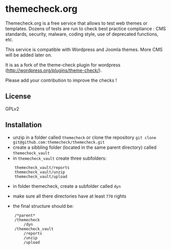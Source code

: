 # themecheck.org

Themecheck.org is a free service that allows to test web themes or templates.
Dozens of tests are run to check best practice compliance : CMS standards, security, malware, coding style, use of deprecated functions, etc.

This service is compatible with Wordpress and Joomla themes. More CMS will be added later on.

It is as a fork of the theme-check plugin for wordpress (http://wordpress.org/plugins/theme-check/).

Please add your contribution to improve the checks !

## License 

GPLv2


## Installation 

 * unzip in a folder called `themecheck` or clone the repository `git clone git@github.com:themecheck/themecheck.git`
 * create a sibbling folder (located in the same parent directory) called `themecheck_vault`
 * in `themecheck_vault` create three subfolders:
```
    themecheck_vault/reports
    themecheck_vault/unzip
    themecheck_vault/upload
```
 * in folder themecheck, create a subfolder called `dyn`

 * make sure all there directories have at least `770` rights

 * the final structure should be:
```
    /*parent*
    /themecheck
        /dyn
    /themecheck_vault
        /reports
        /unzip
        /upload
```
